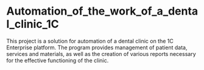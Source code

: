 # Automation_of_the_work_of_a_dental_clinic_1С
This project is a solution for automation of a dental clinic on the 1C Enterprise platform. The program provides management of patient data, services and materials, as well as the creation of various reports necessary for the effective functioning of the clinic.
